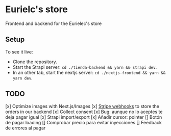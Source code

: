 # Eurielc's store

Frontend and backend for the Eurielec's store

## Setup

To see it live:

- Clone the repository.
- Start the Strapi server: `cd ./tienda-backend && yarn && strapi dev`.
- In an other tab, start the nextjs server: `cd ./nextjs-frontend && yarn && yarn dev`.

## TODO

[x] Optimize images with Next.js/Images
[x] [Stripe webhooks](https://stripe.com/docs/payments/checkout/fulfill-orders) to store the orders in our backend
[x] Collect consent
    [x] Bug: aunque no lo aceptes te deja pagar igual
[x] Strapi import/export
[x] Añadir cursor: pointer
[] Botón de pagar loading
[] Comprobar precio para evitar inyecciones
[] Feedback de errores al pagar